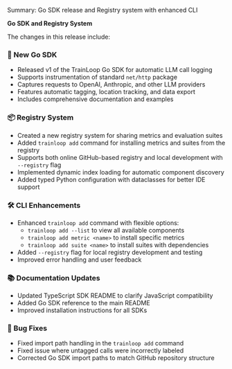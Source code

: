 Summary: Go SDK release and Registry system with enhanced CLI

**Go SDK and Registry System**

The changes in this release include:

### 🚀 New Go SDK
- Released v1 of the TrainLoop Go SDK for automatic LLM call logging
- Supports instrumentation of standard `net/http` package
- Captures requests to OpenAI, Anthropic, and other LLM providers
- Features automatic tagging, location tracking, and data export
- Includes comprehensive documentation and examples

### 📦 Registry System
- Created a new registry system for sharing metrics and evaluation suites
- Added `trainloop add` command for installing metrics and suites from the registry
- Supports both online GitHub-based registry and local development with `--registry` flag
- Implemented dynamic index loading for automatic component discovery
- Added typed Python configuration with dataclasses for better IDE support

### 🛠️ CLI Enhancements
- Enhanced `trainloop add` command with flexible options:
  - `trainloop add --list` to view all available components
  - `trainloop add metric <name>` to install specific metrics
  - `trainloop add suite <name>` to install suites with dependencies
- Added `--registry` flag for local registry development and testing
- Improved error handling and user feedback

### 📚 Documentation Updates
- Updated TypeScript SDK README to clarify JavaScript compatibility
- Added Go SDK reference to the main README
- Improved installation instructions for all SDKs

### 🐛 Bug Fixes
- Fixed import path handling in the `trainloop add` command
- Fixed issue where untagged calls were incorrectly labeled
- Corrected Go SDK import paths to match GitHub repository structure